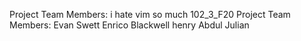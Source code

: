 Project Team Members:
i hate vim so much
102_3_F20
Project Team Members:
Evan Swett
Enrico Blackwell
henry
Abdul
Julian
